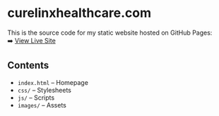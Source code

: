 # curelinxhealthcare.com

This is the source code for my static website hosted on GitHub Pages:  
➡️ [View Live Site](https://your-username.github.io/your-repo-name/)

## Contents

- `index.html` – Homepage  
- `css/` – Stylesheets  
- `js/` – Scripts  
- `images/` – Assets
